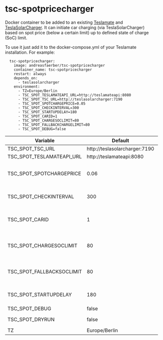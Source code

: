 # tsc-spotpricecharger

Docker container to be added to an existing [Teslamate](https://docs.teslamate.org/) and
[TeslaSolarCharger](https://github.com/pkuehnel/TeslaSolarCharger). It can initiate car charging (via
TeslaSolarCharger) based on spot price (below a certain limit) up to defined state of charge (SoC) limit.

To use it just add it to the docker-compose.yml of your Teslamate installation. For example:

```
  tsc-spotpricecharger:
    image: andreasfaerber/tsc-spotpricecharger
    container_name: tsc-spotpricecharger
    restart: always
    depends_on:
      - teslasolarcharger
    environment:
      - TZ=Europe/Berlin
      - TSC_SPOT_TESLAMATEAPI_URL=http://teslamateapi:8080
      - TSC_SPOT_TSC_URL=http://teslasolarcharger:7190
      - TSC_SPOT_SPOTCHARGEPRICE=0.05
      - TSC_SPOT_CHECKINTERVAL=300
      - TSC_SPOT_STARTUPDELAY=180
      - TSC_SPOT_CARID=1
      - TSC_SPOT_CHARGESOCLIMIT=80
      - TSC_SPOT_FALLBACKCHARGELIMIT=80
      - TSC_SPOT_DEBUG=false
```

| Variable | Default               | Description           |
|----------|-----------------------|-----------------------|
| TSC_SPOT_TSC_URL | http://teslasolarcharger:7190 | TeslaSolarCharger URL |
| TSC_SPOT_TESLAMATEAPI_URL | http://teslamateapi:8080      | Teslamate API URL |     
| TSC_SPOT_SPOTCHARGEPRICE | 0.06                  | Spot price under which charging should charge. Raw spot price without any additional price components |
| TSC_SPOT_CHECKINTERVAL | 300                   | Interval in seconds to check for spot price and if charging should start / stop. |
| TSC_SPOT_CARID | 1                     | Car ID in TeslaSolarCharger to initiate charging for when spot price falls below TSC_SPOT_SPOTCHARGEPRICE |
| TSC_SPOT_CHARGESOCLIMIT | 80                    | Upper SoC limit to which the car should be charged which spot price is below TSC_SPOT_SPOTCHARGEPRICE | 
| TSC_SPOT_FALLBACKSOCLIMIT | 80                    | Fallback SoC limit when the initial SoC limit in TeslaSolarCharger has not been saved (usually across restarts) |
| TSC_SPOT_STARTUPDELAY | 180                   | Delay after startup to allow TeslaSolarCharger to properly start up | 
| TSC_SPOT_DEBUG | false | Log debug information |
| TSC_SPOT_DRYRUN | false | Do not issue API calls to TeslaSolarCharger |
| TZ | Europe/Berlin | Local timezone |

